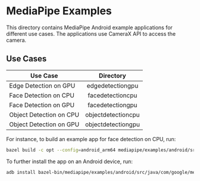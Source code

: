 MediaPipe Examples
==================

This directory contains MediaPipe Android example applications for different use cases. The applications use CameraX API to access the camera.

## Use Cases

|  Use Case                             |  Directory                          |
|---------------------------------------|:-----------------------------------:|
|  Edge Detection on GPU                |  edgedetectiongpu                   |
|  Face Detection on CPU                |  facedetectioncpu                   |
|  Face Detection on GPU                |  facedetectiongpu                   |
|  Object Detection on CPU              |  objectdetectioncpu                 |
|  Object Detection on GPU              |  objectdetectiongpu                 |

For instance, to build an example app for face detection on CPU, run:

```bash
bazel build -c opt --config=android_arm64 mediapipe/examples/android/src/java/com/google/mediapipe/apps/facedetectioncpu
```

To further install the app on an Android device, run:

```bash
adb install bazel-bin/mediapipe/examples/android/src/java/com/google/mediapipe/apps/facedetectioncpu/facedetectioncpu.apk
```
